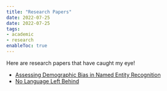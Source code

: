 ```yaml
---
title: "Research Papers"
date: 2022-07-25
date: 2022-07-25
tags:
- academic
- research
enableToc: true
---
```


Here are research papers that have caught my eye!
- [Assessing Demographic Bias in Named Entity Recognition](notes/Dem_Bias_Paper.md)
- [No Language Left Behind](notes/NLLB.md)

